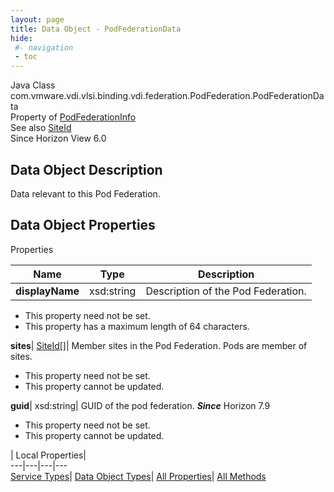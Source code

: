 ```yaml
---
layout: page
title: Data Object - PodFederationData
hide:
 #- navigation
 - toc
---
```






Java Class
    com.vmware.vdi.vlsi.binding.vdi.federation.PodFederation.PodFederationData  
Property of
     [PodFederationInfo](vdi.federation.PodFederation.PodFederationInfo.md#field_detail)  
See also
     [SiteId](vdi.entity.SiteId.md)  
Since 
    Horizon View 6.0

## Data Object Description 

Data relevant to this Pod Federation. 

## Data Object Properties

Properties

Name |  Type |  Description   
---|---|---  
**displayName**|  xsd:string|  Description of the Pod Federation.   


 * This property need not be set.
  * This property has a maximum length of 64 characters. 

  
**sites**| [SiteId[]](vdi.entity.SiteId.md)|  Member sites in the Pod Federation. Pods are member of sites.   


 * This property need not be set.
 * This property cannot be updated.

  
**guid**|  xsd:string|  GUID of the pod federation.  **_Since_** Horizon 7.9  


 * This property need not be set.
 * This property cannot be updated.

  
  
  
 | Local Properties|   
---|---|---|---  
[Service Types](index-mo_types.md)| [Data Object Types](index-do_types.md)| [All Properties](index-properties.md)| [All Methods](index-methods.md)  
  
  

